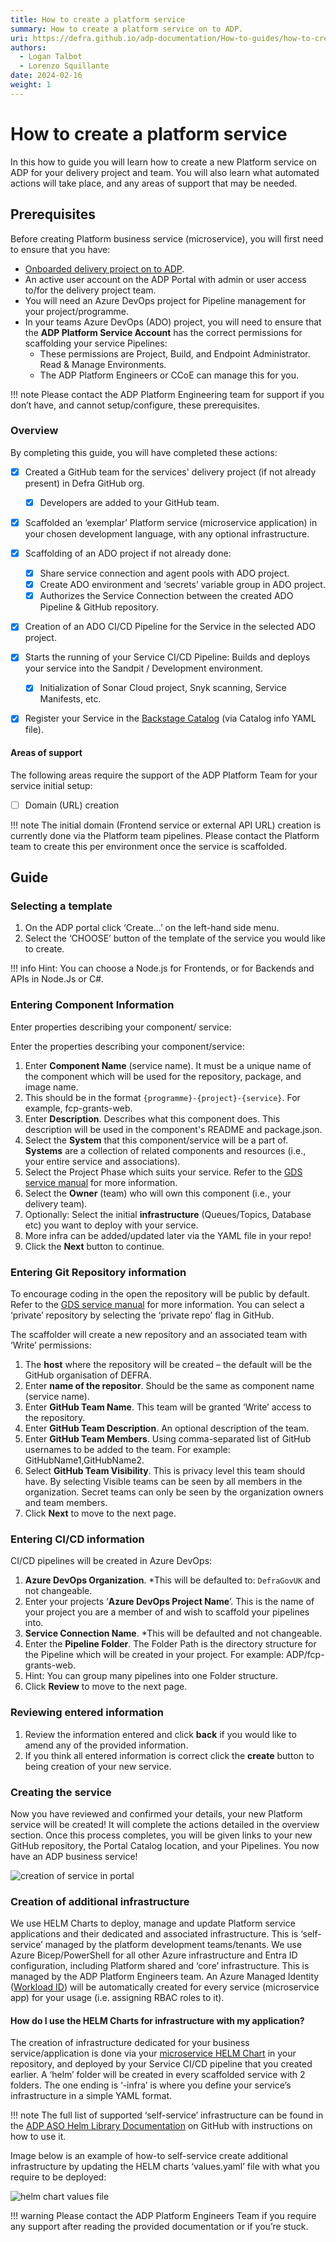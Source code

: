 ```yaml
---
title: How to create a platform service
summary: How to create a platform service on to ADP.
uri: https://defra.github.io/adp-documentation/How-to-guides/how-to-create-a-platform-service/
authors:
  - Logan Talbot
  - Lorenzo Squillante
date: 2024-02-16
weight: 1
---
```


# How to create a platform service

In this how to guide you will learn how to create a new Platform service on ADP for your delivery project and team. You will also learn what automated actions will take place, and any areas of support that may be needed.

## Prerequisites

Before creating Platform business service (microservice), you will first need to ensure that you have:

- [Onboarded delivery project on to ADP](../Getting-Started/onboarding-a-delivery-project.md).
- An active user account on the ADP Portal with admin or user access to/for the delivery project team.
- You will need an Azure DevOps project for Pipeline management for your project/programme.
- In your teams Azure DevOps (ADO) project, you will need to ensure that the __ADP Platform Service Account__ has the correct permissions for scaffolding your service Pipelines:
  - These permissions are Project, Build, and Endpoint Administrator. Read & Manage Environments.
  - The ADP Platform Engineers or CCoE can manage this for you.

!!! note
    Please contact the ADP Platform Engineering team for support if you don’t have, and cannot setup/configure, these prerequisites. 


### Overview

By completing this guide, you will have completed these actions:

- [x] Created a GitHub team for the services' delivery project (if not already present) in Defra GitHub org.
  - [x] Developers are added to your GitHub team.
- [x] Scaffolded an ‘exemplar’ Platform service (microservice application) in your chosen development language, with any optional infrastructure.
- [x] Scaffolding of an ADO project if not already done:
  - [x] Share service connection and agent pools with ADO project.
  - [x] Create ADO environment and ‘secrets’ variable group in ADO project.
  - [x] Authorizes the Service Connection between the created ADO Pipeline & GitHub repository.
- [x] Creation of an ADO CI/CD Pipeline for the Service in the selected ADO project.
- [x] Starts the running of your Service CI/CD Pipeline: Builds and deploys your service into the Sandpit / Development environment.
  - [x] Initialization of Sonar Cloud project, Snyk scanning, Service Manifests, etc.
- [x] Register your Service in the [Backstage Catalog](https://backstage.io/docs/features/software-catalog/) (via Catalog info YAML file).


#### Areas of support

The following areas require the support of the ADP Platform Team for your service initial setup:

- [ ]	Domain (URL) creation 

!!! note
    The initial domain (Frontend service or external API URL) creation is currently done via the Platform team pipelines. Please contact the Platform team to create this per environment once the service is scaffolded.

## Guide

### Selecting a template

1.	On the ADP portal click ‘Create...’ on the left-hand side menu.
2.	Select the ‘CHOOSE’ button of the template of the service you would like to create.

!!! info
    Hint: You can choose a Node.js for Frontends, or for Backends and APIs in Node.Js or C#.

### Entering Component Information

Enter properties describing your component/ service:

Enter the properties describing your component/service:

1.	Enter __Component Name__ (service name). It must be a unique name of the component which will be used for the repository, package, and image name. 
  1.	This should be in the format `{programme}-{project}-{service}`. For example, fcp-grants-web.
2.	Enter __Description__. Describes what this component does. This description will be used in the component's README and package.json.
3.	Select the __System__ that this component/service will be a part of. __Systems__ are a collection of related components and resources (i.e., your entire service and associations).
4.	Select the Project Phase which suits your service. Refer to the [GDS service manual](https://www.gov.uk/service-manual/agile-delivery) for more information.
5.	Select the __Owner__ (team) who will own this component (i.e., your delivery team).
6.	Optionally: Select the initial __infrastructure__ (Queues/Topics, Database etc) you want to deploy with your service.
  1.	More infra can be added/updated later via the YAML file in your repo!
7.	Click the __Next__ button to continue.


### Entering Git Repository information

To encourage coding in the open the repository will be public by default. Refer to the [GDS service manual](https://www.gov.uk/service-manual/technology/making-source-code-open-and-reusable) for more information. You can select a ‘private’ repository by selecting the ‘private repo’ flag in GitHub.

The scaffolder will create a new repository and an associated team with ‘Write’ permissions:

1.	The __host__ where the repository will be created – the default will be the GitHub organisation of DEFRA.
2.	Enter __name of the repositor__. Should be the same as component name (service name).
3.	Enter __GitHub Team Name__. This team will be granted ‘Write’ access to the repository.
4.	Enter __GitHub Team Description__. An optional description of the team.
5.	Enter __GitHub Team Members__. Using comma-separated list of GitHub usernames to be added to the team. For example: GitHubName1,GitHubName2.
6.	Select __GitHub Team Visibility__. This is privacy level this team should have. By selecting Visible teams can be seen by all members in the organization. Secret teams can only be seen by the organization owners and team members.
7.	Click __Next__ to move to the next page.


### Entering CI/CD information

CI/CD pipelines will be created in Azure DevOps:

1.	__Azure DevOps Organization__. *This will be defaulted to: `DefraGovUK` and not changeable.
2.	Enter your projects ‘__Azure DevOps Project Name__’. This is the name of your project you are a member of and wish to scaffold your pipelines into.
3.	__Service Connection Name__. *This will be defaulted and not changeable.
4.	Enter the __Pipeline Folder__. The Folder Path is the directory structure for the Pipeline which will be created in your project. For example: ADP/fcp-grants-web.
1.	  Hint: You can group many pipelines into one Folder structure.
5.	Click __Review__ to move to the next page.


### Reviewing entered information

1. Review the information entered and click __back__ if you would like to amend any of the provided information.
2. If you think all entered information is correct click the __create__ button to being creation of your new service.

### Creating the service

Now you have reviewed and confirmed your details, your new Platform service will be created! It will complete the actions detailed in the overview section. Once this process completes, you will be given links to your new GitHub repository, the Portal Catalog location, and your Pipelines. You now have an ADP business service!

![creation of service in portal](../images/creation-of-service.png "Creation of Service in Portal")

### Creation of additional infrastructure

We use HELM Charts to deploy, manage and update Platform service applications and their dedicated and associated infrastructure. This is ‘self-service’ managed by the platform development teams/tenants. We use Azure Bicep/PowerShell for all other Azure infrastructure and Entra ID configuration, including Platform shared and ‘core’ infrastructure. This is managed by the ADP Platform Engineers team. An Azure Managed Identity ([Workload ID](https://learn.microsoft.com/en-us/azure/aks/workload-identity-overview?tabs=dotnet)) will be automatically created for every service (microservice app) for your usage (i.e. assigning RBAC roles to it).

#### How do I use the HELM Charts for infrastructure with my application?

The creation of infrastructure dedicated for your business service/application is done via your [microservice HELM Chart](../Developer-Reference/Infrastructure/ASO%20Helm%20Library%20Chart.md) in your repository, and deployed by your Service CI/CD pipeline that you created earlier. A ‘helm’ folder will be created in every scaffolded service with 2 folders. The one ending is ‘-infra’ is where you define your service’s infrastructure in a simple YAML format.

!!! note
    The full list of supported ‘self-service’ infrastructure can be found in the [ADP ASO Helm Library Documentation](../Developer-Reference/Infrastructure/ASO%20Helm%20Library%20Chart.md) on GitHub with instructions on how to use it.

Image below is an example of how-to self-service create additional infrastructure by updating the HELM charts ‘values.yaml’ file with what you require to be deployed:

![helm chart values file](../images/helm-chart-values.png "Helm Chart Values File")

!!! warning
    Please contact the ADP Platform Engineers Team if you require any support after reading the provided documentation or if you’re stuck.